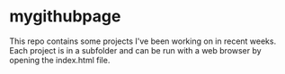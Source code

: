 # mygithubpage
This repo contains some projects I've been working on in recent weeks. Each project is in a subfolder and can be run with 
a web browser by opening the index.html file.
